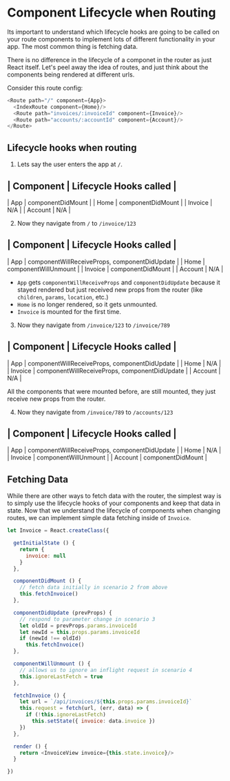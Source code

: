 # Component Lifecycle when Routing

Its important to understand which lifecycle hooks are going to be called
on your route components to implement lots of different functionality in
your app. The most common thing is fetching data.

There is no difference in the lifecycle of a componet in the router as
just React itself. Let's peel away the idea of routes, and just think
about the components being rendered at different urls.

Consider this route config:

```js
<Route path="/" component={App}>
  <IndexRoute component={Home}/>
  <Route path="invoices/:invoiceId" component={Invoice}/>
  <Route path="accounts/:accountId" component={Account}/>
</Route>
```

## Lifecycle hooks when routing

1. Lets say the user enters the app at `/`.

| Component | Lifecycle Hooks called |
--------------------------------------
| App | componentDidMount |
| Home | componentDidMount |
| Invoice | N/A |
| Account | N/A |

2. Now they navigate from `/` to `/invoice/123`

| Component | Lifecycle Hooks called |
--------------------------------------
| App | componentWillReceiveProps, componentDidUpdate |
| Home | componentWillUnmount |
| Invoice | componentDidMount |
| Account | N/A |

- `App` gets `componentWillReceiveProps` and `componentDidUpdate` because it
stayed rendered but just received new props from the router (like
`children`, `params`, `location`, etc.)
- `Home` is no longer rendered, so it gets unmounted.
- `Invoice` is mounted for the first time.


3. Now they navigate from `/invoice/123` to `/invoice/789`

| Component | Lifecycle Hooks called |
--------------------------------------
| App | componentWillReceiveProps, componentDidUpdate |
| Home | N/A |
| Invoice | componentWillReceiveProps, componentDidUpdate |
| Account | N/A |

All the components that were mounted before, are still mounted, they
just receive new props from the router.

4. Now they navigate from `/invoice/789` to `/accounts/123`

| Component | Lifecycle Hooks called |
--------------------------------------
| App | componentWillReceiveProps, componentDidUpdate |
| Home | N/A |
| Invoice | componentWillUnmount |
| Account | componentDidMount |

## Fetching Data

While there are other ways to fetch data with the router, the simplest
way is to simply use the lifecycle hooks of your components and keep
that data in state. Now that we understand the lifecycle of components
when changing routes, we can implement simple data fetching inside of
`Invoice`.

```js
let Invoice = React.createClass({

  getInitialState () {
    return {
      invoice: null
    }
  },

  componentDidMount () {
    // fetch data initially in scenario 2 from above
    this.fetchInvoice()
  },

  componentDidUpdate (prevProps) {
    // respond to parameter change in scenario 3
    let oldId = prevProps.params.invoiceId
    let newId = this.props.params.invoiceId
    if (newId !== oldId)
      this.fetchInvoice()
  },

  componentWillUnmount () {
    // allows us to ignore an inflight request in scenario 4
    this.ignoreLastFetch = true
  },

  fetchInvoice () {
    let url = `/api/invoices/${this.props.params.invoiceId}`
    this.request = fetch(url, (err, data) => {
      if (!this.ignoreLastFetch)
        this.setState({ invoice: data.invoice })
    })
  },

  render () {
    return <InvoiceView invoice={this.state.invoice}/>
  }

})
```

